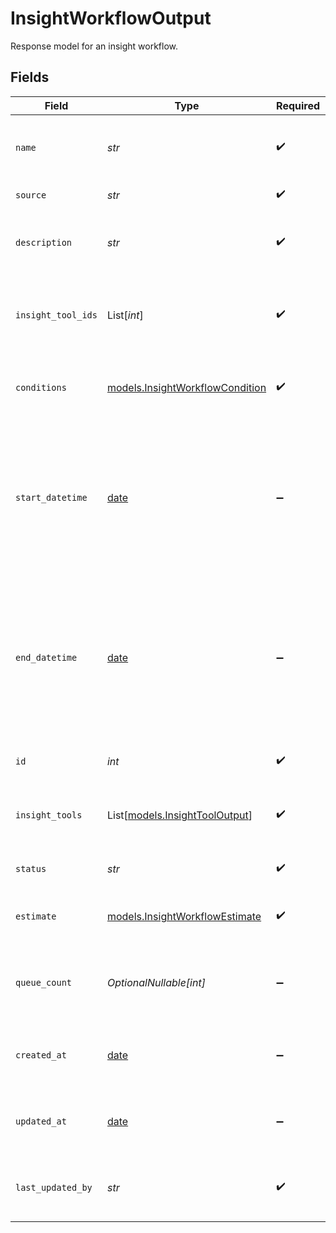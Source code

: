 # InsightWorkflowOutput

Response model for an insight workflow.


## Fields

| Field                                                                                                                                        | Type                                                                                                                                         | Required                                                                                                                                     | Description                                                                                                                                  | Example                                                                                                                                      |
| -------------------------------------------------------------------------------------------------------------------------------------------- | -------------------------------------------------------------------------------------------------------------------------------------------- | -------------------------------------------------------------------------------------------------------------------------------------------- | -------------------------------------------------------------------------------------------------------------------------------------------- | -------------------------------------------------------------------------------------------------------------------------------------------- |
| `name`                                                                                                                                       | *str*                                                                                                                                        | :heavy_check_mark:                                                                                                                           | Human-readable name of insight workflow                                                                                                      | summary-workflow                                                                                                                             |
| `source`                                                                                                                                     | *str*                                                                                                                                        | :heavy_check_mark:                                                                                                                           | Source of the workflow                                                                                                                       | agent                                                                                                                                        |
| `description`                                                                                                                                | *str*                                                                                                                                        | :heavy_check_mark:                                                                                                                           | Text description of workflow                                                                                                                 | Default workflow - generates a summary of the call                                                                                           |
| `insight_tool_ids`                                                                                                                           | List[*int*]                                                                                                                                  | :heavy_check_mark:                                                                                                                           | Ordered list of IDs of tool configurations to be executed in the workflow                                                                    | [<br/>1<br/>]                                                                                                                                |
| `conditions`                                                                                                                                 | [models.InsightWorkflowCondition](../models/insightworkflowcondition.md)                                                                     | :heavy_check_mark:                                                                                                                           | Model for the conditions that trigger an insight workflow.                                                                                   |                                                                                                                                              |
| `start_datetime`                                                                                                                             | [date](https://docs.python.org/3/library/datetime.html#date-objects)                                                                         | :heavy_minus_sign:                                                                                                                           | Target session timestamp the workflow (backfill) should start. An empty value indicates start on activation - live sessions only             | 2025-10-22T00:00:00Z                                                                                                                         |
| `end_datetime`                                                                                                                               | [date](https://docs.python.org/3/library/datetime.html#date-objects)                                                                         | :heavy_minus_sign:                                                                                                                           | Target session timestamp the workflow (backfill) should end. An empty value indicates no end, i.e., include live sessions until deactivation | 2025-10-23T00:00:00Z                                                                                                                         |
| `id`                                                                                                                                         | *int*                                                                                                                                        | :heavy_check_mark:                                                                                                                           | Internal ID of the insight workflow                                                                                                          | 1                                                                                                                                            |
| `insight_tools`                                                                                                                              | List[[models.InsightToolOutput](../models/insighttooloutput.md)]                                                                             | :heavy_check_mark:                                                                                                                           | List of insight tool configurations used in the workflow                                                                                     |                                                                                                                                              |
| `status`                                                                                                                                     | *str*                                                                                                                                        | :heavy_check_mark:                                                                                                                           | Status of the insight workflow                                                                                                               | ACTIVE                                                                                                                                       |
| `estimate`                                                                                                                                   | [models.InsightWorkflowEstimate](../models/insightworkflowestimate.md)                                                                       | :heavy_check_mark:                                                                                                                           | Response model for an insight workflow.                                                                                                      |                                                                                                                                              |
| `queue_count`                                                                                                                                | *OptionalNullable[int]*                                                                                                                      | :heavy_minus_sign:                                                                                                                           | Number of calls in the workflow queue (pending or processing)                                                                                | 10                                                                                                                                           |
| `created_at`                                                                                                                                 | [date](https://docs.python.org/3/library/datetime.html#date-objects)                                                                         | :heavy_minus_sign:                                                                                                                           | Timestamp at which the insight workflow was created                                                                                          | 2025-10-22T00:00:00Z                                                                                                                         |
| `updated_at`                                                                                                                                 | [date](https://docs.python.org/3/library/datetime.html#date-objects)                                                                         | :heavy_minus_sign:                                                                                                                           | Timestamp of most recent update to the insight workflow                                                                                      | 2025-10-23T00:00:00Z                                                                                                                         |
| `last_updated_by`                                                                                                                            | *str*                                                                                                                                        | :heavy_check_mark:                                                                                                                           | Email of user who last updated Insight Workflow                                                                                              | user@email.com                                                                                                                               |